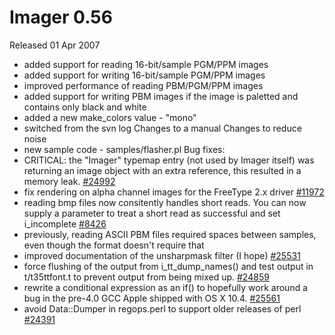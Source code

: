 # Imager 0.56

Released 01 Apr 2007

- added support for reading 16-bit/sample PGM/PPM images 
- added support for writing 16-bit/sample PGM/PPM images 
- improved performance of reading PBM/PGM/PPM images 
- added support for writing PBM images if the image is paletted and contains only black and white 
- added a new make_colors value - "mono" 
- switched from the svn log Changes to a manual Changes to reduce noise 
- new sample code - samples/flasher.pl Bug fixes: 
- CRITICAL: the "Imager" typemap entry (not used by Imager itself) was returning an image object with an extra reference, this resulted in a memory leak. [#24992](https://github.com/tonycoz/imager/issues/24992) 
- fix rendering on alpha channel images for the FreeType 2.x driver [#11972](https://github.com/tonycoz/imager/issues/11972) 
- reading bmp files now consitently handles short reads. You can now supply a parameter to treat a short read as successful and set i_incomplete [#8426](https://github.com/tonycoz/imager/issues/8426) 
- previously, reading ASCII PBM files required spaces between samples, even though the format doesn't require that 
- improved documentation of the unsharpmask filter (I hope) [#25531](https://github.com/tonycoz/imager/issues/25531) 
- force flushing of the output from i_tt_dump_names() and test output in t/t35ttfont.t to prevent output from being mixed up. [#24859](https://github.com/tonycoz/imager/issues/24859) 
- rewrite a conditional expression as an if() to hopefully work around a bug in the pre-4.0 GCC Apple shipped with OS X 10.4. [#25561](https://github.com/tonycoz/imager/issues/25561) 
- avoid Data::Dumper in regops.perl to support older releases of perl [#24391](https://github.com/tonycoz/imager/issues/24391)